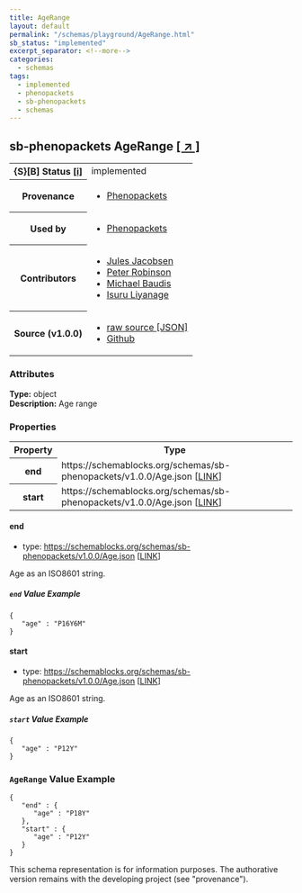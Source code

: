 ```yaml
---
title: AgeRange
layout: default
permalink: "/schemas/playground/AgeRange.html"
sb_status: "implemented"
excerpt_separator: <!--more-->
categories:
  - schemas
tags:
  - implemented
  - phenopackets
  - sb-phenopackets
  - schemas
---
```


<div id="schema-header-title">
  <h2><span id="schema-header-title-project">sb-phenopackets</span> AgeRange <a href="https://github.com/ga4gh-schemablocks/sb-phenopackets" target="_BLANK">[ &nearr; ]</a></h2>
</div>

<table id="schema-header-table">
<tr>
<th>{S}[B] Status <a href="https://schemablocks.org/about/sb-status-levels.html">[i]</a></th>
<td><div id="schema-header-status">implemented</div></td>
</tr>
<tr><th>Provenance</th><td><ul>
<li><a href="https://github.com/phenopackets/phenopacket-schema/blob/master/docs/agerange.rst">Phenopackets</a></li>
</ul></td></tr>
<tr><th>Used by</th><td><ul>
<li><a href="https://github.com/phenopackets/phenopacket-schema/blob/master/docs/agerange.rst">Phenopackets</a></li>
</ul></td></tr>


<!--more-->
<tr><th>Contributors</th><td><ul>
<li><a href="https://orcid.org/0000-0002-3265-15918">Jules Jacobsen</a></li>
<li><a href="https://orcid.org/0000-0002-0736-91998">Peter Robinson</a></li>
<li><a href="https://orcid.org/0000-0002-9903-4248">Michael Baudis</a></li>
<li><a href="https://orcid.org/0000-0002-4839-5158">Isuru Liyanage</a></li>
</ul></td></tr>
<tr><th>Source (v1.0.0)</th><td><ul>
<li><a href="current/AgeRange.json" target="_BLANK">raw source [JSON]</a></li>
<li><a href="https://github.com/ga4gh-schemablocks/sb-phenopackets/blob/master/schemas/AgeRange.yaml" target="_BLANK">Github</a></li>
</ul></td></tr>
</table>

<div id="schema-attributes-title"><h3>Attributes</h3></div>

  
__Type:__ object  
__Description:__ Age range
### Properties

<table id="schema-properties-table">
<tr><th>Property</th><th>Type</th></tr>
<tr><th>end</th><td>https://schemablocks.org/schemas/sb-phenopackets/v1.0.0/Age.json [<a href="https://schemablocks.org/schemas/sb-phenopackets/v1.0.0/Age.json">LINK</a>]</td></tr>
<tr><th>start</th><td>https://schemablocks.org/schemas/sb-phenopackets/v1.0.0/Age.json [<a href="https://schemablocks.org/schemas/sb-phenopackets/v1.0.0/Age.json">LINK</a>]</td></tr>
</table>


#### end

* type: https://schemablocks.org/schemas/sb-phenopackets/v1.0.0/Age.json [<a href="https://schemablocks.org/schemas/sb-phenopackets/v1.0.0/Age.json">LINK</a>]

Age as an ISO8601 string.


##### `end` Value Example  

```
{
   "age" : "P16Y6M"
}
```

#### start

* type: https://schemablocks.org/schemas/sb-phenopackets/v1.0.0/Age.json [<a href="https://schemablocks.org/schemas/sb-phenopackets/v1.0.0/Age.json">LINK</a>]

Age as an ISO8601 string.


##### `start` Value Example  

```
{
   "age" : "P12Y"
}
```


### `AgeRange` Value Example  

```
{
   "end" : {
      "age" : "P18Y"
   },
   "start" : {
      "age" : "P12Y"
   }
}
```
<div id="schema-footer"> This schema representation is for information purposes. The authorative  version remains with the developing project (see "provenance"). </div>


